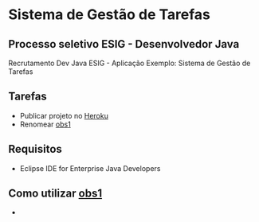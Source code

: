 # Sistema de Gestão de Tarefas
## Processo seletivo ESIG - Desenvolvedor Java
Recrutamento Dev Java ESIG - Aplicação Exemplo: Sistema de Gestão de Tarefas

## Tarefas
* Publicar projeto no [Heroku](https://www.heroku.com/)
* Renomear [obs1](#)

## Requisitos
* Eclipse IDE for Enterprise Java Developers

## Como utilizar [obs1](#)
* 
